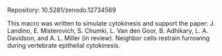 Repository: 10.5281/zenodo.12734569

This macro was written to simulate cytokinesis and support the paper: J. Landino, E. Misterovich, S. Chumki, L. Van den Goor, B. Adhikary, L. A. Davidson, and A. L. Miller (in review).  Neighbor cells restrain furrowing during vertebrate epithelial cytokinesis.
